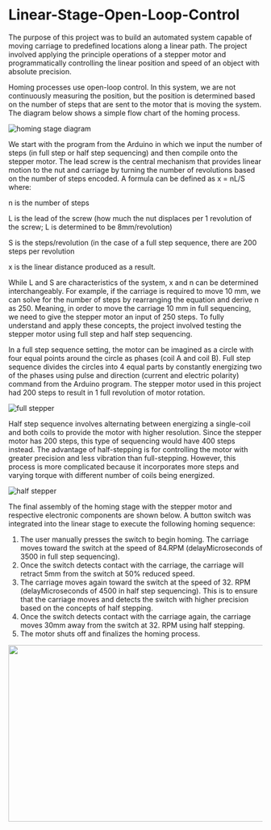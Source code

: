 # Linear-Stage-Open-Loop-Control
The purpose of this project was to build an automated system capable of moving carriage to predefined locations along a linear path. The project involved applying the principle operations of a stepper motor and programmatically controlling the linear position and speed of an object with absolute precision.

Homing processes use open-loop control.  In this system, we are not continuously measuring the position, but the position is determined based on the number of steps that are sent to the motor that is moving the system. The diagram below shows a simple flow chart of the homing process.

![homing stage diagram](https://user-images.githubusercontent.com/92079163/136638777-4b46a66a-4aed-48f5-aa82-92fd665c0467.PNG)

We start with the program from the Arduino in which we input the number of steps (in full step or half step sequencing) and then compile onto the stepper motor. The lead screw is the central mechanism that provides linear motion to the nut and carriage by turning the number of revolutions based on the number of steps encoded. A formula can be defined as x = nL/S where:

n is the number of steps 

L is the lead of the screw (how much the nut displaces per 1 revolution of the screw; L is determined to be 8mm/revolution) 

S is the steps/revolution (in the case of a full step sequence, there are 200 steps per revolution

x is the linear distance produced as a result.

While L and S are characteristics of the system, x and n can be determined interchangeably. For example, if the carriage is required to move 10 mm, we can solve for the number of steps by rearranging the equation and derive n as 250. Meaning, in order to move the carriage 10 mm in full sequencing, we need to give the stepper motor an input of 250 steps. To fully understand and apply these concepts, the project involved testing the stepper motor using full step and half step sequencing.

In a full step sequence setting, the motor can be imagined as a circle with four equal points around the circle as phases (coil A and coil B). Full step sequence divides the circles into 4 equal parts by constantly energizing two of the phases using pulse and direction (current and electric polarity) command from the Arduino program. The stepper motor used in this project had 200 steps to result in 1 full revolution of motor rotation.

![full stepper](https://user-images.githubusercontent.com/92079163/136638923-dafe7218-5de4-4b10-8ee6-684709043341.PNG) 

Half step sequence involves alternating between energizing a single-coil and both coils to provide the motor with higher resolution. Since the stepper motor has 200 steps, this type of sequencing would have 400 steps instead. The advantage of half-stepping is for controlling the motor with greater precision and less vibration than full-stepping. However, this process is more complicated because it incorporates more steps and varying torque with different number of coils being energized.

![half stepper](https://user-images.githubusercontent.com/92079163/136638927-e39607b1-7b7b-47ec-bf8e-a4702f6e7cd9.PNG)

The final assembly of the homing stage with the stepper motor and respective electronic components are shown below. A button switch was integrated into the linear stage to execute the following homing sequence: 
1. The user manually presses the switch to begin homing. The carriage moves toward the switch at the speed of 84.RPM (delayMicroseconds of 3500 in full step sequencing).
2. Once the switch detects contact with the carriage, the carriage will retract 5mm from the switch at 50% reduced speed.
3. The carriage moves again toward the switch at the speed of 32. RPM (delayMicroseconds of 4500 in half step sequencing). This is to ensure that the carriage moves and detects the switch with higher precision based on the concepts of half stepping.
4. Once the switch detects contact with the carriage again, the carriage moves 30mm away from the switch at 32. RPM using half stepping.
5. The motor shuts off and finalizes the homing process.



<img src= "https://user-images.githubusercontent.com/92079163/136639356-49e85a04-1c11-452c-9a65-5cd12ced1581.jpeg" width="550" height="350">



